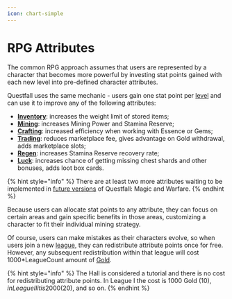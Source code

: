 ```yaml
---
icon: chart-simple
---
```


# RPG Attributes

The common RPG approach assumes that users are represented by a character that becomes more powerful by investing stat points gained with each new level into pre-defined character attributes.

Questfall uses the same mechanic - users gain one stat point per [level](../levels.md) and can use it to improve any of the following attributes:

* [**Inventory**](inventory.md): increases the weight limit of stored items;
* [**Mining**](mining.md): increases Mining Power and Stamina Reserve;
* [**Crafting**](crafting.md):  increased efficiency when working with Essence or Gems;
* [**Trading**](trading.md): reduces marketplace fee, gives advantage on Gold withdrawal, adds marketplace slots;
* [**Regen**](regen.md): increases Stamina Reserve recovery rate;
* [**Luck**](luck.md): increases chance of getting missing chest shards and other bonuses, adds loot box cards.

{% hint style="info" %}
There are at least two more attributes waiting to be implemented in [future versions](../../../roadmap/future-versions.md) of Questfall: Magic and Warfare.
{% endhint %}

Because users can allocate stat points to any attribute, they can focus on certain areas and gain specific benefits in those areas, customizing a character to fit their individual mining strategy.

Of course, users can make mistakes as their characters evolve, so when users join a new [league](../leagues.md), they can redistribute attribute points once for free. However, any subsequent redistribution within that league will cost 1000\*LeagueCount amount of [Gold](../../../assets/gold-in-game.md).

{% hint style="info" %}
The Hall is considered a tutorial and there is no cost for redistributing attribute points. In League I the cost is 1000 Gold ($10), in League II it is 2000 ($20), and so on.
{% endhint %}
